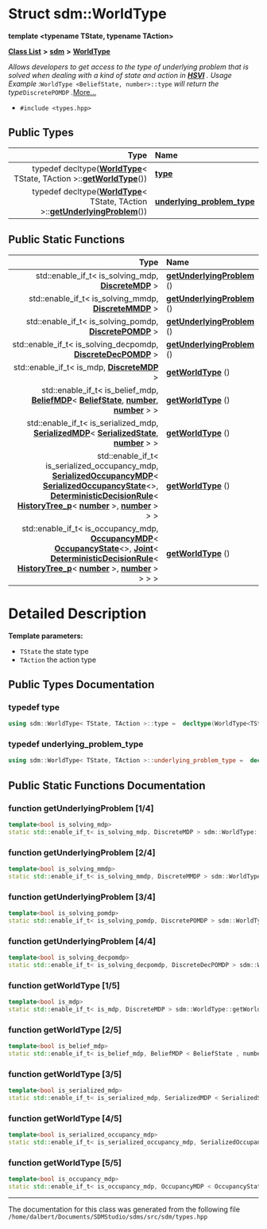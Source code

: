 
<NavBar active_item_id="2"/>

# Struct sdm::WorldType

**template &lt;typename TState, typename TAction&gt;**


[**Class List**](annotated.md) **>** [**sdm**](namespacesdm.md) **>** [**WorldType**](structsdm_1_1WorldType.md)



_Allows developers to get access to the type of underlying problem that is solved when dealing with a kind of state and action in_ [_**HSVI**_](classsdm_1_1HSVI.md) _. Usage Example :_`WorldType <BeliefState, number>::type` _will return the type_`DiscretePOMDP` _._[More...](#detailed-description)

* `#include <types.hpp>`











## Public Types

| Type | Name |
| ---: | :--- |
| typedef decltype([**WorldType**](structsdm_1_1WorldType.md)&lt; TState, TAction &gt;::[**getWorldType**](structsdm_1_1WorldType.md#function-getworldtype-1-5)()) | [**type**](structsdm_1_1WorldType.md#typedef-type)  <br> |
| typedef decltype([**WorldType**](structsdm_1_1WorldType.md)&lt; TState, TAction &gt;::[**getUnderlyingProblem**](structsdm_1_1WorldType.md#function-getunderlyingproblem-1-4)()) | [**underlying\_problem\_type**](structsdm_1_1WorldType.md#typedef-underlying-problem-type)  <br> |





## Public Static Functions

| Type | Name |
| ---: | :--- |
|  std::enable\_if\_t&lt; is\_solving\_mdp, [**DiscreteMDP**](classsdm_1_1DiscreteMDP.md) &gt; | [**getUnderlyingProblem**](structsdm_1_1WorldType.md#function-getunderlyingproblem-1-4) () <br> |
|  std::enable\_if\_t&lt; is\_solving\_mmdp, [**DiscreteMMDP**](classsdm_1_1DiscreteMMDP.md) &gt; | [**getUnderlyingProblem**](structsdm_1_1WorldType.md#function-getunderlyingproblem-2-4) () <br> |
|  std::enable\_if\_t&lt; is\_solving\_pomdp, [**DiscretePOMDP**](classsdm_1_1DiscretePOMDP.md) &gt; | [**getUnderlyingProblem**](structsdm_1_1WorldType.md#function-getunderlyingproblem-3-4) () <br> |
|  std::enable\_if\_t&lt; is\_solving\_decpomdp, [**DiscreteDecPOMDP**](classsdm_1_1DiscreteDecPOMDP.md) &gt; | [**getUnderlyingProblem**](structsdm_1_1WorldType.md#function-getunderlyingproblem-4-4) () <br> |
|  std::enable\_if\_t&lt; is\_mdp, [**DiscreteMDP**](classsdm_1_1DiscreteMDP.md) &gt; | [**getWorldType**](structsdm_1_1WorldType.md#function-getworldtype-1-5) () <br> |
|  std::enable\_if\_t&lt; is\_belief\_mdp, [**BeliefMDP**](classsdm_1_1BeliefMDP.md)&lt; [**BeliefState**](namespacesdm.md#typedef-beliefstate), [**number**](namespacesdm.md#typedef-number), [**number**](namespacesdm.md#typedef-number) &gt; &gt; | [**getWorldType**](structsdm_1_1WorldType.md#function-getworldtype-2-5) () <br> |
|  std::enable\_if\_t&lt; is\_serialized\_mdp, [**SerializedMDP**](classsdm_1_1SerializedMDP.md)&lt; [**SerializedState**](classsdm_1_1SerializedState.md), [**number**](namespacesdm.md#typedef-number) &gt; &gt; | [**getWorldType**](structsdm_1_1WorldType.md#function-getworldtype-3-5) () <br> |
|  std::enable\_if\_t&lt; is\_serialized\_occupancy\_mdp, [**SerializedOccupancyMDP**](classsdm_1_1SerializedOccupancyMDP.md)&lt; [**SerializedOccupancyState**](classsdm_1_1SerializedOccupancyState.md)&lt;&gt;, [**DeterministicDecisionRule**](classsdm_1_1DeterministicDecisionRule.md)&lt; [**HistoryTree\_p**](namespacesdm.md#typedef-historytree-p)&lt; [**number**](namespacesdm.md#typedef-number) &gt;, [**number**](namespacesdm.md#typedef-number) &gt; &gt; &gt; | [**getWorldType**](structsdm_1_1WorldType.md#function-getworldtype-4-5) () <br> |
|  std::enable\_if\_t&lt; is\_occupancy\_mdp, [**OccupancyMDP**](classsdm_1_1OccupancyMDP.md)&lt; [**OccupancyState**](classsdm_1_1OccupancyState.md)&lt;&gt;, [**Joint**](classsdm_1_1Joint.md)&lt; [**DeterministicDecisionRule**](classsdm_1_1DeterministicDecisionRule.md)&lt; [**HistoryTree\_p**](namespacesdm.md#typedef-historytree-p)&lt; [**number**](namespacesdm.md#typedef-number) &gt;, [**number**](namespacesdm.md#typedef-number) &gt; &gt; &gt; &gt; | [**getWorldType**](structsdm_1_1WorldType.md#function-getworldtype-5-5) () <br> |







# Detailed Description




**Template parameters:**


* `TState` the state type 
* `TAction` the action type 



    
## Public Types Documentation


### typedef type 


```cpp
using sdm::WorldType< TState, TAction >::type =  decltype(WorldType<TState, TAction>::getWorldType());
```



### typedef underlying\_problem\_type 


```cpp
using sdm::WorldType< TState, TAction >::underlying_problem_type =  decltype(WorldType<TState, TAction>::getUnderlyingProblem());
```


## Public Static Functions Documentation


### function getUnderlyingProblem [1/4]


```cpp
template<bool is_solving_mdp>
static std::enable_if_t< is_solving_mdp, DiscreteMDP > sdm::WorldType::getUnderlyingProblem () 
```



### function getUnderlyingProblem [2/4]


```cpp
template<bool is_solving_mmdp>
static std::enable_if_t< is_solving_mmdp, DiscreteMMDP > sdm::WorldType::getUnderlyingProblem () 
```



### function getUnderlyingProblem [3/4]


```cpp
template<bool is_solving_pomdp>
static std::enable_if_t< is_solving_pomdp, DiscretePOMDP > sdm::WorldType::getUnderlyingProblem () 
```



### function getUnderlyingProblem [4/4]


```cpp
template<bool is_solving_decpomdp>
static std::enable_if_t< is_solving_decpomdp, DiscreteDecPOMDP > sdm::WorldType::getUnderlyingProblem () 
```



### function getWorldType [1/5]


```cpp
template<bool is_mdp>
static std::enable_if_t< is_mdp, DiscreteMDP > sdm::WorldType::getWorldType () 
```



### function getWorldType [2/5]


```cpp
template<bool is_belief_mdp>
static std::enable_if_t< is_belief_mdp, BeliefMDP < BeliefState , number , number > > sdm::WorldType::getWorldType () 
```



### function getWorldType [3/5]


```cpp
template<bool is_serialized_mdp>
static std::enable_if_t< is_serialized_mdp, SerializedMDP < SerializedState , number > > sdm::WorldType::getWorldType () 
```



### function getWorldType [4/5]


```cpp
template<bool is_serialized_occupancy_mdp>
static std::enable_if_t< is_serialized_occupancy_mdp, SerializedOccupancyMDP < SerializedOccupancyState <>, DeterministicDecisionRule < HistoryTree_p < number >, number > > > sdm::WorldType::getWorldType () 
```



### function getWorldType [5/5]


```cpp
template<bool is_occupancy_mdp>
static std::enable_if_t< is_occupancy_mdp, OccupancyMDP < OccupancyState <>, Joint < DeterministicDecisionRule < HistoryTree_p < number >, number > > > > sdm::WorldType::getWorldType () 
```



------------------------------
The documentation for this class was generated from the following file `/home/dalbert/Documents/SDMStudio/sdms/src/sdm/types.hpp`